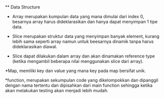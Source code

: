 ** Data Structure

* Array merupakan kumpulan data yang mana dimulai dari index 0, besarnya array harus dideklarasikan dan hanya dapat menyimpan 1 tipe data.

* Slice merupakan struktur data yang menyimpan banyak element, kurang lebih sama seperti array namun untuk beesarnya dinamik tanpa harus dideklarasikan diawal.

* Slice dapat dilakukan dalam array dan akan dinamakan reference type (ketika mengambil beberapa nilai menggunakan slice dari array).

*Map, memiliki key dan value yang mana key pada map bersifat unik.

*function, merupakan sekumpulan code yang dikelompokkan dan dipanggil dengan nama tertentu dan dipisahkan dari main function sehingga ketika akan melakukan testing akan menjadi lebih mudah.